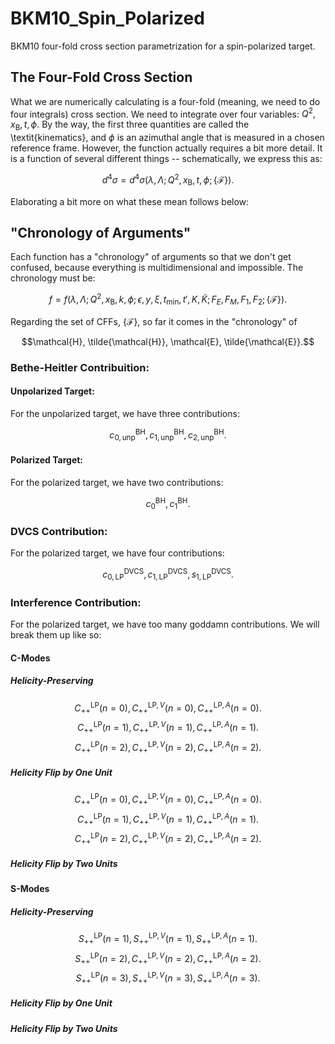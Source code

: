 # BKM10_Spin_Polarized
BKM10 four-fold cross section parametrization for a spin-polarized target.

## The Four-Fold Cross Section

What we are numerically calculating is a four-fold (meaning, we need to do four integrals) cross section. We need to integrate over four variables: $Q^{2}, x_{\text{B}}, t, \phi$. By the way, the first three quantities are called the \textit{kinematics}, and $\phi$ is an azimuthal angle that is measured in a chosen reference frame. However, the function actually requires a bit more detail. It is a function of several different things -- schematically, we express this as:

$$d^{4}\sigma = d^{4}\sigma ( \lambda, \Lambda ; Q^{2}, x_{\text{B}}, t, \phi ; \{ \mathcal{F} \} ).$$

Elaborating a bit more on what these mean follows below:

## "Chronology of Arguments"

Each function has a "chronology" of arguments so that we don't get confused, because everything is multidimensional and impossible. The chronology must be:

$$f = f(\lambda, \Lambda; Q^{2}, x_{\text{B}}, k, \phi; \epsilon, y, \xi, t_{\text{min}}, t', K, \tilde{K}; F_{E}, F_{M}, F_{1}, F_{2}; \{ \mathcal{F} \}).$$

Regarding the set of CFFs, $\{ \mathcal{F} \}$, so far it comes in the "chronology" of

$$\mathcal{H}, \tilde{\mathcal{H}}, \mathcal{E}, \tilde{\mathcal{E}}.$$

### Bethe-Heitler Contribuition:

#### Unpolarized Target:

For the unpolarized target, we have three contributions:

$$c_{0, \text{unp}}^{\text{BH}}, c_{1, \text{unp}}^{\text{BH}}, c_{2, \text{unp}}^{\text{BH}}.$$

#### Polarized Target:

For the polarized target, we have two contributions:

$$c_{0}^{\text{BH}}, c_{1}^{\text{BH}}.$$

### DVCS Contribution:

For the polarized target, we have four contributions:

$$c_{0,\text{LP}}^{\text{DVCS}}, c_{1,\text{LP}}^{\text{DVCS}}, s_{1,\text{LP}}^{\text{DVCS}}.$$

### Interference Contribution:

For the polarized target, we have too many goddamn contributions. We will break them up like so:

#### C-Modes

##### Helicity-Preserving

$$C_{++}^{\text{LP}}(n = 0), C_{++}^{\text{LP}, V}(n = 0), C_{++}^{\text{LP}, A}(n = 0).$$
$$C_{++}^{\text{LP}}(n = 1), C_{++}^{\text{LP}, V}(n = 1), C_{++}^{\text{LP}, A}(n = 1).$$
$$C_{++}^{\text{LP}}(n = 2), C_{++}^{\text{LP}, V}(n = 2), C_{++}^{\text{LP}, A}(n = 2).$$

##### Helicity Flip by One Unit

$$C_{++}^{\text{LP}}(n = 0), C_{++}^{\text{LP}, V}(n = 0), C_{++}^{\text{LP}, A}(n = 0).$$
$$C_{++}^{\text{LP}}(n = 1), C_{++}^{\text{LP}, V}(n = 1), C_{++}^{\text{LP}, A}(n = 1).$$
$$C_{++}^{\text{LP}}(n = 2), C_{++}^{\text{LP}, V}(n = 2), C_{++}^{\text{LP}, A}(n = 2).$$

##### Helicity Flip by Two Units

#### S-Modes

##### Helicity-Preserving

$$S_{++}^{\text{LP}}(n = 1), S_{++}^{\text{LP}, V}(n = 1), S_{++}^{\text{LP}, A}(n = 1).$$
$$S_{++}^{\text{LP}}(n = 2), C_{++}^{\text{LP}, V}(n = 2), C_{++}^{\text{LP}, A}(n = 2).$$
$$S_{++}^{\text{LP}}(n = 3), S_{++}^{\text{LP}, V}(n = 3), S_{++}^{\text{LP}, A}(n = 3).$$

##### Helicity Flip by One Unit

##### Helicity Flip by Two Units

